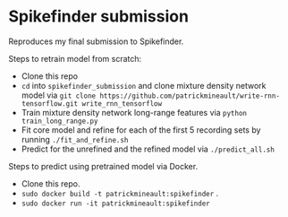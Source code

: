 # Spikefinder submission

Reproduces my final submission to Spikefinder.

Steps to retrain model from scratch:

  * Clone this repo
  * `cd` into `spikefinder_submission` and clone mixture density network model
  via `git clone https://github.com/patrickmineault/write-rnn-tensorflow.git write_rnn_tensorflow`
  * Train mixture density network long-range features via `python train_long_range.py`
  * Fit core model and refine for each of the first 5 recording sets by running `./fit_and_refine.sh`
  * Predict for the unrefined and the refined model via `./predict_all.sh`

Steps to predict using pretrained model via Docker.

  * Clone this repo.
  * `sudo docker build -t patrickmineault:spikefinder` .
  * `sudo docker run -it patrickmineault:spikefinder`
